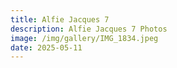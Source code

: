 ```yaml
---
title: Alfie Jacques 7
description: Alfie Jacques 7 Photos
image: /img/gallery/IMG_1834.jpeg
date: 2025-05-11
---
```


